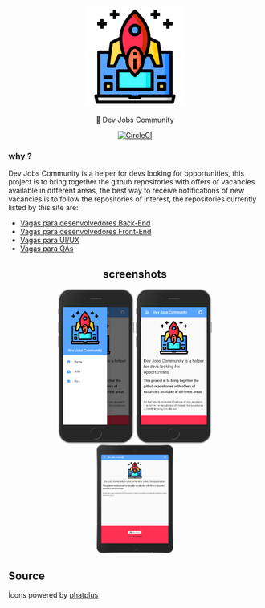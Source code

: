 
<center>
<img width="200px" src="./src/assets/logo.svg" />

🚀 Dev Jobs Community

[![CircleCI](https://circleci.com/gh/leandrofreires/dev-jobs-community.svg?style=svg)](https://circleci.com/gh/leandrofreires/dev-jobs-community)

</center>

### why ?
 Dev Jobs Community is a helper for devs looking for opportunities, this project is to bring together the github repositories with offers of vacancies available in different areas, the best way to receive notifications of new vacancies is to follow the repositories of interest, the repositories currently listed by this site are:
- [Vagas para desenvolvedores Back-End](https://github.com/backend-br/vagas)
- [Vagas para desenvolvedores Front-End](https://github.com/frontendbr/vagas)
- [Vagas para UI/UX](https://github.com/uxbrasil/vagas)
- [Vagas para QAs](https://github.com/qa-brasil/vagas)


<center> 

## screenshots

<img width="30%" src="./screenshot-iphone.png">
<img width="30%" src="./screenshot-iphone2.png" >
</center>

<center>
<img width="30%" src="screenshot-ipad.png" >
</center>

## Source
Ícons powered by [phatplus](https://www.flaticon.com/br/autores/phatplus)

